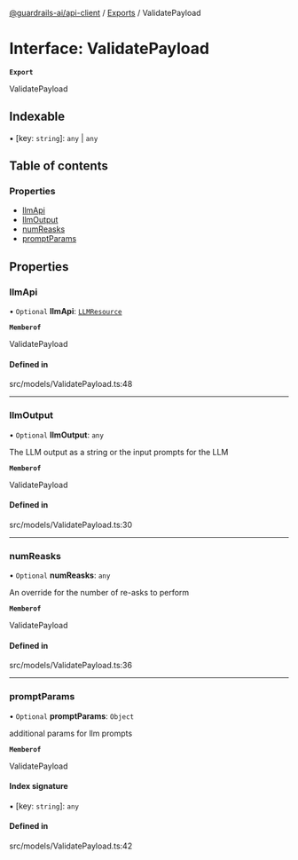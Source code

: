 [@guardrails-ai/api-client](../README.md) / [Exports](../modules.md) / ValidatePayload

# Interface: ValidatePayload

**`Export`**

ValidatePayload

## Indexable

▪ [key: `string`]: `any` \| `any`

## Table of contents

### Properties

- [llmApi](ValidatePayload.md#llmapi)
- [llmOutput](ValidatePayload.md#llmoutput)
- [numReasks](ValidatePayload.md#numreasks)
- [promptParams](ValidatePayload.md#promptparams)

## Properties

### llmApi

• `Optional` **llmApi**: [`LLMResource`](../modules.md#llmresource)

**`Memberof`**

ValidatePayload

#### Defined in

src/models/ValidatePayload.ts:48

___

### llmOutput

• `Optional` **llmOutput**: `any`

The LLM output as a string or the input prompts for the LLM

**`Memberof`**

ValidatePayload

#### Defined in

src/models/ValidatePayload.ts:30

___

### numReasks

• `Optional` **numReasks**: `any`

An override for the number of re-asks to perform

**`Memberof`**

ValidatePayload

#### Defined in

src/models/ValidatePayload.ts:36

___

### promptParams

• `Optional` **promptParams**: `Object`

additional params for llm prompts

**`Memberof`**

ValidatePayload

#### Index signature

▪ [key: `string`]: `any`

#### Defined in

src/models/ValidatePayload.ts:42
